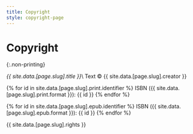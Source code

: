 ```yaml
---
title: Copyright
style: copyright-page
---
```


# Copyright
{:.non-printing}

*{{ site.data.[page.slug].title }}*\\
Text © {{ site.data.[page.slug].creator }}

{% for id in site.data.[page.slug].print.identifier %}
ISBN ({{ site.data.[page.slug].print.format }}): {{ id }}
{% endfor %}

{% for id in site.data.[page.slug].epub.identifier %}
ISBN ({{ site.data.[page.slug].epub.format }}): {{ id }}
{% endfor %}

{{ site.data.[page.slug].rights }}

